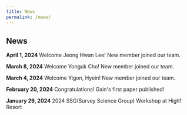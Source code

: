 ```yaml
---
title: News
permalink: /news/
---
```


## **News**

**April 1, 2024**
Welcome Jeong Hwan Lee! New member joined our team.

**March 8, 2024**
Welcome Yonguk Cho! New member joined our team.

**March 4, 2024**
Welcome Yigon, Hyein! New member joined our team.

**February 20, 2024**
Congratulations! Gain's first paper published!

**January 29, 2024**
2024 SSG(Survey Science Group) Workshop at High1 Resort
